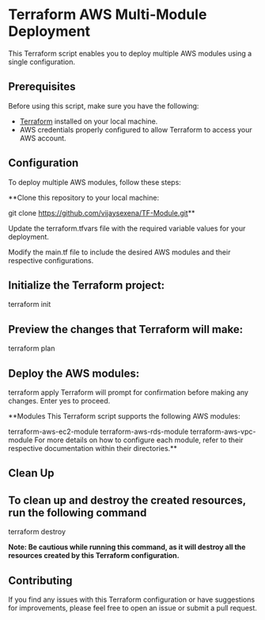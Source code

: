 # Terraform AWS Multi-Module Deployment
This Terraform script enables you to deploy multiple AWS modules using a single configuration.


## Prerequisites
Before using this script, make sure you have the following:
- [Terraform](https://www.terraform.io/downloads.html) installed on your local machine.
- AWS credentials properly configured to allow Terraform to access your AWS account.

## Configuration

To deploy multiple AWS modules, follow these steps:

**Clone this repository to your local machine:

   git clone https://github.com/vijaysexena/TF-Module.git**

Update the terraform.tfvars file with the required variable values for your deployment.

Modify the main.tf file to include the desired AWS modules and their respective configurations.


## Initialize the Terraform project:
terraform init


## Preview the changes that Terraform will make:
terraform plan


## Deploy the AWS modules:
terraform apply
Terraform will prompt for confirmation before making any changes. Enter yes to proceed.

**Modules
This Terraform script supports the following AWS modules:

terraform-aws-ec2-module
terraform-aws-rds-module
terraform-aws-vpc-module
For more details on how to configure each module, refer to their respective documentation within their directories.**

## Clean Up
## To clean up and destroy the created resources, run the following command
terraform destroy


**Note: Be cautious while running this command, as it will destroy all the resources created by this Terraform configuration.**


## Contributing
If you find any issues with this Terraform configuration or have suggestions for improvements, please feel free to open an issue or submit a pull request.
